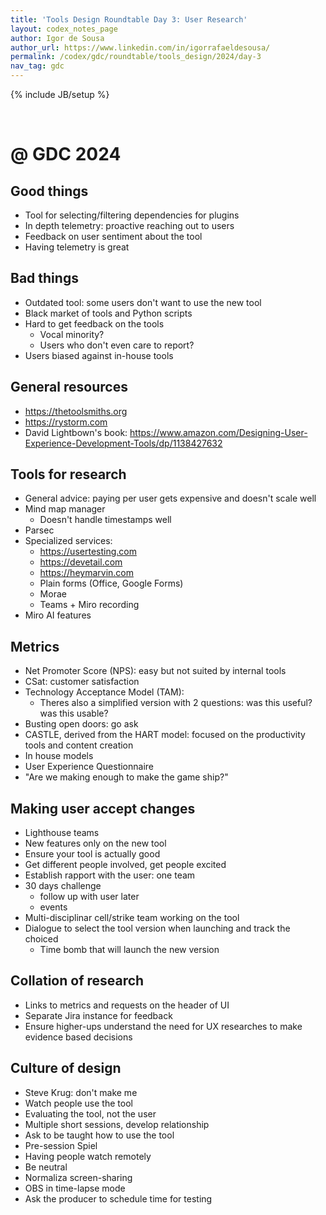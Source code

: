 ```yaml
---
title: 'Tools Design Roundtable Day 3: User Research'
layout: codex_notes_page
author: Igor de Sousa
author_url: https://www.linkedin.com/in/igorrafaeldesousa/
permalink: /codex/gdc/roundtable/tools_design/2024/day-3
nav_tag: gdc
---
```

{% include JB/setup %}

<br>

# @ GDC 2024


## Good things

- Tool for selecting/filtering dependencies for plugins
- In depth telemetry: proactive reaching out to users
- Feedback on user sentiment about the tool
- Having telemetry is great

## Bad things

- Outdated tool: some users don't want to use the new tool
- Black market of tools and Python scripts
- Hard to get feedback on the tools
    - Vocal minority?
    - Users who don't even care to report?
- Users biased against in-house tools

## General resources

- https://thetoolsmiths.org
- https://rystorm.com
- David Lightbown's book: https://www.amazon.com/Designing-User-Experience-Development-Tools/dp/1138427632

## Tools for research

- General advice: paying per user gets expensive and doesn't scale well
- Mind map manager
    - Doesn't handle timestamps well
- Parsec
- Specialized services:
    - https://usertesting.com
    - https://devetail.com
    - https://heymarvin.com
    - Plain forms (Office, Google Forms)
    - Morae
    - Teams + Miro recording
- Miro AI features

## Metrics

- Net Promoter Score (NPS): easy but not suited by internal tools
- CSat: customer satisfaction
- Technology Acceptance Model (TAM):
    - Theres also a simplified version with 2 questions: was this useful? was this usable?
- Busting open doors: go ask
- CASTLE, derived from the HART model: focused on the productivity tools and content creation
- In house models
- User Experience Questionnaire
- "Are we making enough to make the game ship?"

## Making user accept changes

- Lighthouse teams
- New features only on the new tool
- Ensure your tool is actually good
- Get different people involved, get people excited
- Establish rapport with the user: one team
- 30 days challenge
    - follow up with user later
    - events
- Multi-disciplinar cell/strike team working on the tool
- Dialogue to select the tool version when launching and track the choiced
    - Time bomb that will launch the new version

## Collation of research

- Links to metrics and requests on the header of UI
- Separate Jira instance for feedback
- Ensure higher-ups understand the need for UX researches to make evidence based decisions


## Culture of design

- Steve Krug: don't make me 
- Watch people use the tool
- Evaluating the tool, not the user
- Multiple short sessions, develop relationship
- Ask to be taught how to use the tool
- Pre-session Spiel
- Having people watch remotely
- Be neutral
- Normaliza screen-sharing
- OBS in time-lapse mode
- Ask the producer to schedule time for testing
